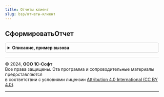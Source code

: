 ```yaml
---
title: Отчеты клиент
slug: bsp/отчеты-клиент
---
```



## СформироватьОтчет
<details style="margin: 1em 0; padding: 0.5em; border: 1px solid #ccc; border-radius: 6px;">

<summary style="font-weight: bold; cursor: pointer;">Описание, пример вызова</summary>

```bsl

// Запускает процесс формирования отчета в форме отчета.
//  После завершения формирования вызывается ОбработчикЗавершения.
//
// Параметры:
//   ФормаОтчета - ФормаКлиентскогоПриложения - форма отчета.
//   ОбработчикЗавершения - ОписаниеОповещения - обработчик, который будет вызван после формирования отчета.
//     В 1-й параметр процедуры, указанной в ОбработчикЗавершения,
//     передается параметр: ОтчетСформирован (Булево) - признак того, что отчет был успешно сформирован.
//
Процедура СформироватьОтчет(ФормаОтчета, ОбработчикЗавершения = Неопределено) Экспорт
```

Пример вызова
```bsl
ОтчетыКлиент.СформироватьОтчет(ФормаОтчета, ОбработчикЗавершения);
```
</details>

---

© 2024, **ООО 1С-Софт**  
Все права защищены. Эта программа и сопроводительные материалы предоставляются  
в соответствии с условиями лицензии [Attribution 4.0 International (CC BY 4.0)](https://creativecommons.org/licenses/by/4.0/legalcode).

---
